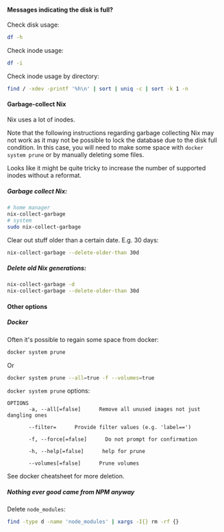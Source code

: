
#### Messages indicating the disk is full?

Check disk usage:
```sh
df -h
```

Check inode usage:
```sh
df -i
```

Check inode usage by directory:
```sh
find / -xdev -printf '%h\n' | sort | uniq -c | sort -k 1 -n
```

#### Garbage-collect Nix

Nix uses a lot of inodes.

Note that the following instructions regarding garbage collecting Nix may not work as it may not be
possible to lock the database due to the disk full condition. In this case, you will need to make
some space with `docker system prune` or by manually deleting some files.

Looks like it might be quite tricky to increase the number of supported inodes without a reformat.

##### Garbage collect Nix:
```sh
# home manager
nix-collect-garbage
# system
sudo nix-collect-garbage
```
Clear out stuff older than a certain date. E.g. 30 days:
```sh
nix-collect-garbage --delete-older-than 30d
```

##### Delete old Nix generations:
```sh
nix-collect-garbage -d
nix-collect-garbage --delete-older-than 30d
```

#### Other options

##### Docker

Often it's possible to regain some space from docker:
```sh
docker system prune
```
Or
```sh
docker system prune --all=true -f --volumes=true
```

`docker system prune` options:
```
OPTIONS
       -a, --all[=false]      Remove all unused images not just dangling ones

       --filter=      Provide filter values (e.g. 'label==')

       -f, --force[=false]      Do not prompt for confirmation

       -h, --help[=false]      help for prune

       --volumes[=false]      Prune volumes
```

See docker cheatsheet for more deletion.

##### Nothing ever good came from NPM anyway

Delete `node_modules`:
```sh
find -type d -name 'node_modules' | xargs -I{} rm -rf {}
```
